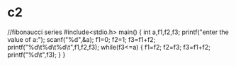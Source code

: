 # c2
//fibonaucci series
#include<stdio.h>
main()
{
	int a,f1,f2,f3;
	printf("enter the value of a:");
	scanf("%d",&a);
	f1=0;
	f2=1;
	f3=f1+f2;
	printf("%d\t%d\t%d\t",f1,f2,f3);
	while(f3<=a)
	{
	f1=f2;
	f2=f3;
	f3=f1+f2;
    printf("%d\t",f3);
}
}
